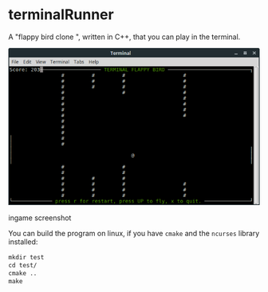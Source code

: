 # terminalRunner
A "flappy bird clone ", written in C++, that you can play in the terminal.

![game screeenshot](/pictures/terminalRunner-screenshot.png?raw=true)

ingame screenshot

You can build the program on linux, if you have  `cmake` and the `ncurses` library installed:
```
mkdir test
cd test/
cmake ..
make
```



